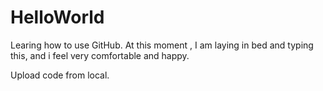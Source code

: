 HelloWorld
==========
Learing how to use GitHub.
At this moment , I am laying in bed and typing this, and i feel very comfortable and happy.

Upload code from local.